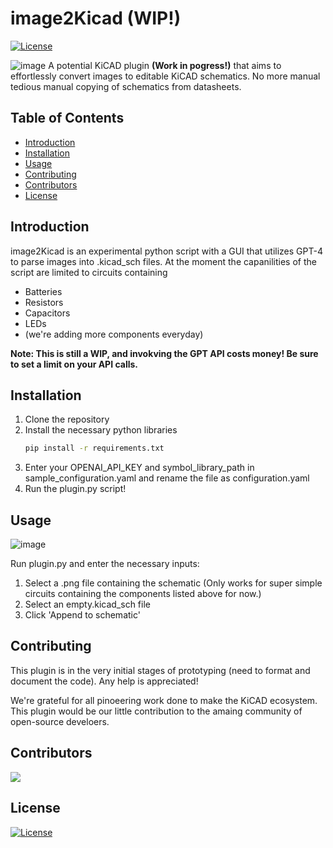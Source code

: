 # image2Kicad (WIP!)

[![License](https://img.shields.io/badge/license-GNU%20GPL-blue.svg)](https://github.com/monacrylic/image2KiCAD/blob/main/LICENSE)

![image](https://github.com/Monacrylic/image2KiCAD/assets/44057927/c160252f-aca2-48fd-b79f-009555edab22)
A potential KiCAD plugin <b>(Work in pogress!)</b> that aims to effortlessly convert images to editable KiCAD schematics. No more manual tedious manual copying of schematics from datasheets.

## Table of Contents

- [Introduction](#introduction)
- [Installation](#installation)
- [Usage](#usage)
- [Contributing](#contributing)
- [Contributors](#contributors)
- [License](#license)

## Introduction

image2Kicad is an experimental python script with a GUI that utilizes GPT-4 to parse images into .kicad_sch files. 
At the moment the capanilities of the script are limited to circuits containing
- Batteries
- Resistors
- Capacitors
- LEDs
- (we're adding more components everyday)

<b> Note: This is still a WIP, and invokving the GPT API costs money! Be sure to set a limit on your API calls.</b>

## Installation

1. Clone the repository
2. Install the necessary python libraries
    ```bash
    pip install -r requirements.txt
    ```
3. Enter your OPENAI_API_KEY and symbol_library_path in sample_configuration.yaml and rename the file as configuration.yaml
4. Run the plugin.py script!

## Usage
![image](https://github.com/Monacrylic/image2KiCAD/assets/44057927/d439c594-fb4a-40e4-9919-bb4b01e05cad)

Run plugin.py and enter the necessary inputs:
1. Select a .png file containing the schematic (Only works for super simple circuits containing the components listed above for now.)
2. Select an empty.kicad_sch file
3. Click 'Append to schematic'

## Contributing
This plugin is in the very initial stages of prototyping (need to format and document the code). Any help is appreciated!

We're grateful for all pinoeering work done to make the KiCAD ecosystem. This plugin would be our little contribution to the amaing community of open-source develoers.


## Contributors
<a href="https://github.com/monacrylic/image2Kicad/graphs/contributors">
  <img src="https://contrib.rocks/image?repo=monacrylic/image2Kicad" />
</a>

## License
[![License](https://img.shields.io/badge/license-GNU%20GPL-blue.svg)](https://github.com/monacrylic/image2KiCAD/blob/main/LICENSE)

